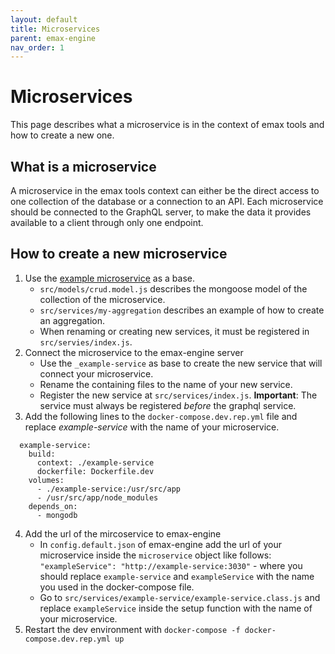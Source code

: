 ```yaml
---
layout: default
title: Microservices
parent: emax-engine
nav_order: 1
---
```


# Microservices

This page describes what a microservice is in the context of emax tools and how
to create a new one.

## What is a microservice

A microservice in the emax tools context can either be the direct access to one
collection of the database or a connection to an API. Each microservice should be
connected to the GraphQL server, to make the data it provides available to a
client through only one endpoint.

## How to create a new microservice

1. Use the [example
   microservice](https://gitlab.com/emaxdigital/emax-reporting/tree/develop/example-microservice)
 as a base.
   * `src/models/crud.model.js` describes the mongoose model of the collection
of the microservice.
   * `src/services/my-aggregation` describes an example of how to create an
aggregation.
   * When renaming or creating new services, it must be registered in `src/servies/index.js`.
2. Connect the microservice to the emax-engine server
   * Use the `_example-service` as base to create the new service that will
connect your microservice.
   * Rename the containing files to the name of your new service.
   * Register the new service at `src/services/index.js`.
 **Important**: The service must always be registered  *before* the graphql service.
3. Add the following lines to the `docker-compose.dev.rep.yml` file and replace 
*example-service* with the name of your microservice.  
```
  example-service:
    build:
      context: ./example-service
      dockerfile: Dockerfile.dev
    volumes: 
      - ./example-service:/usr/src/app
      - /usr/src/app/node_modules
    depends_on:
      - mongodb
```
4. Add the url of the mircoservice to emax-engine
   * In `config.default.json` of emax-engine add the url of your microservice
 inside the `microservice` object like follows: 
`"exampleService": "http://example-service:3030"` - where you should replace 
`example-service` and `exampleService` with the name you used in the docker-compose file.
   * Go to `src/services/example-service/example-service.class.js` and replace 
`exampleService` inside the setup function with the name of your microservice.
5. Restart the dev environment with `docker-compose -f docker-compose.dev.rep.yml up`
